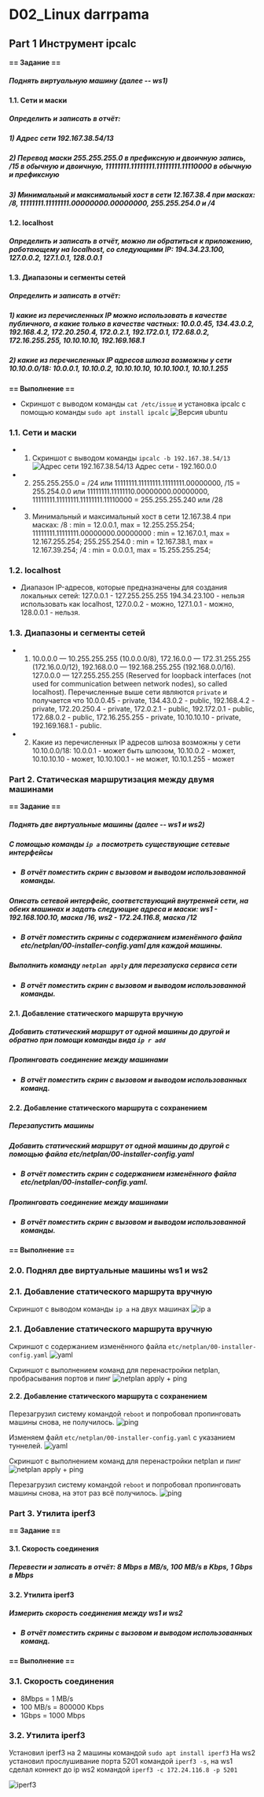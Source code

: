 # D02_Linux darrpama

## Part 1 Инструмент ipcalc

**== Задание ==**

##### Поднять виртуальную машину (далее -- ws1)

#### 1.1. Сети и маски
##### Определить и записать в отчёт:
##### 1) Адрес сети *192.167.38.54/13*
##### 2) Перевод маски *255.255.255.0* в префиксную и двоичную запись, */15* в обычную и двоичную, *11111111.11111111.11111111.11110000* в обычную и префиксную
##### 3) Минимальный и максимальный хост в сети *12.167.38.4* при масках: */8*, *11111111.11111111.00000000.00000000*, *255.255.254.0* и */4*

#### 1.2. localhost
##### Определить и записать в отчёт, можно ли обратиться к приложению, работающему на localhost, со следующими IP: *194.34.23.100*, *127.0.0.2*, *127.1.0.1*, *128.0.0.1*

#### 1.3. Диапазоны и сегменты сетей
##### Определить и записать в отчёт:
##### 1) какие из перечисленных IP можно использовать в качестве публичного, а какие только в качестве частных: *10.0.0.45*, *134.43.0.2*, *192.168.4.2*, *172.20.250.4*, *172.0.2.1*, *192.172.0.1*, *172.68.0.2*, *172.16.255.255*, *10.10.10.10*, *192.169.168.1*
##### 2) какие из перечисленных IP адресов шлюза возможны у сети *10.10.0.0/18*: *10.0.0.1*, *10.10.0.2*, *10.10.10.10*, *10.10.100.1*, *10.10.1.255*


**== Выполнение ==**

* Скриншот с выводом команды
`cat /etc/issue` и установка ipcalc с помощью команды `sudo apt install ipcalc` 
![Версия ubuntu](screenshots/P1-1.png)

### 1.1. Сети и маски

* 1) Скриншот с выводом команды `ipcalc -b 192.167.38.54/13`
![Адрес сети 192.167.38.54/13](screenshots/P1-2.png)
Адрес сети - 192.160.0.0

* 2) 255.255.255.0 = /24 или 11111111.11111111.11111111.00000000,
/15 = 255.254.0.0 или 11111111.11111110.00000000.00000000,
11111111.11111111.11111111.11110000 = 255.255.255.240 или /28

* 3) Минимальный и максимальный хост в сети 12.167.38.4 при масках:
/8 : min = 12.0.0.1, max = 12.255.255.254;
11111111.11111111.00000000.00000000 : min = 12.167.0.1, max = 12.167.255.254;
255.255.254.0 : min = 12.167.38.1, max = 12.167.39.254;
/4 : min = 0.0.0.1, max = 15.255.255.254;

### 1.2. localhost

* Диапазон IP-адресов, которые предназначены для создания локальных сетей: 127.0.0.1 - 127.255.255.255
194.34.23.100 - нельзя использовать как localhost, 127.0.0.2 - можно, 127.1.0.1 - можно, 128.0.0.1 - нельзя.

### 1.3. Диапазоны и сегменты сетей

* 1) 10.0.0.0 — 10.255.255.255 (10.0.0.0/8),
172.16.0.0 — 172.31.255.255 (172.16.0.0/12),
192.168.0.0 — 192.168.255.255 (192.168.0.0/16).
127.0.0.0 — 127.255.255.255 (Reserved for loopback interfaces (not used for communication between network nodes), so called localhost).
Перечисленные выше сети являются `private` и получается что
10.0.0.45 - private, 134.43.0.2 - public, 192.168.4.2 - private, 172.20.250.4 - private, 172.0.2.1 - public, 192.172.0.1 - public, 172.68.0.2 - public, 172.16.255.255 - private, 10.10.10.10 - private, 192.169.168.1 - public.

* 2) Какие из перечисленных IP адресов шлюза возможны у сети 10.10.0.0/18: 10.0.0.1 - может быть шлюзом, 10.10.0.2 - может, 10.10.10.10 - может, 10.10.100.1 - не может, 10.10.1.255 - может

### Part 2. Статическая маршрутизация между двумя машинами

**== Задание ==**

##### Поднять две виртуальные машины (далее -- ws1 и ws2)

##### С помощью команды `ip a` посмотреть существующие сетевые интерфейсы
- ##### В отчёт поместить скрин с вызовом и выводом использованной команды.
##### Описать сетевой интерфейс, соответствующий внутренней сети, на обеих машинах и задать следующие адреса и маски: ws1 - *192.168.100.10*, маска */16*, ws2 - *172.24.116.8*, маска */12*
- ##### В отчёт поместить скрины с содержанием изменённого файла *etc/netplan/00-installer-config.yaml* для каждой машины.
##### Выполнить команду `netplan apply` для перезапуска сервиса сети
- ##### В отчёт поместить скрин с вызовом и выводом использованной команды.

#### 2.1. Добавление статического маршрута вручную
##### Добавить статический маршрут от одной машины до другой и обратно при помощи команды вида `ip r add`
##### Пропинговать соединение между машинами
- ##### В отчёт поместить скрин с вызовом и выводом использованных команд.

#### 2.2. Добавление статического маршрута с сохранением
##### Перезапустить машины
##### Добавить статический маршрут от одной машины до другой с помощью файла *etc/netplan/00-installer-config.yaml*
- ##### В отчёт поместить скрин с содержанием изменённого файла *etc/netplan/00-installer-config.yaml*.
##### Пропинговать соединение между машинами
- ##### В отчёт поместить скрин с вызовом и выводом использованной команды.

**== Выполнение ==**

### 2.0. Поднял две виртуальные машины ws1 и ws2

### 2.1. Добавление статического маршрута вручную
Скриншот с выводом команды
`ip a` на двух машинах
![ip a](screenshots/P2-1.png)

### 2.1. Добавление статического маршрута вручную

Скриншот с содержанием изменённого файла `etc/netplan/00-installer-config.yaml`
![yaml](screenshots/P2-2.png)

Скриншот с выполнением команд для перенастройки netplan, пробрасывания портов и пинг 
![netplan apply + ping](screenshots/P2-3.png)

#### 2.2. Добавление статического маршрута с сохранением

Перезагрузил систему командой `reboot` и попробовал пропинговать машины снова, не получилось.
![ping](screenshots/P2-4.png)

Изменяем файл `etc/netplan/00-installer-config.yaml` с указанием туннелей.
![yaml](screenshots/P2-5.png)

Скриншот с выполнением команд для перенастройки netplan и пинг 
![netplan apply + ping](screenshots/P2-6.png)

Перезагрузил систему командой `reboot` и попробовал пропинговать машины снова, на этот раз всё получилось.
![ping](screenshots/P2-7.png)

### Part 3. Утилита **iperf3**

**== Задание ==**

#### 3.1. Скорость соединения
##### Перевести и записать в отчёт: 8 Mbps в MB/s, 100 MB/s в Kbps, 1 Gbps в Mbps

#### 3.2. Утилита **iperf3**
##### Измерить скорость соединения между ws1 и ws2
- ##### В отчёт поместить скрины с вызовом и выводом использованных команд.

**== Выполнение ==**

### 3.1. Скорость соединения
* 8Mbps = 1 MB/s
* 100 MB/s = 800000 Kbps
* 1Gbps = 1000 Mbps

### 3.2. Утилита **iperf3**
Установил iperf3 на 2 машины командой `sudo apt install iperf3`
На ws2 установил прослушивание порта 5201 командой `iperf3 -s`, на ws1 сделал коннект до ip ws2 командой `iperf3 -c 172.24.116.8 -p 5201`

![iperf3](screenshots/P3-1.png)
